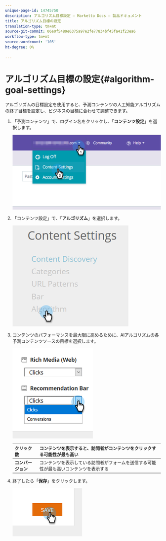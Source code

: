 ```yaml
---
unique-page-id: 14745750
description: アルゴリズム目標設定 — Marketto Docs — 製品ドキュメント
title: アルゴリズム目標の設定
translation-type: tm+mt
source-git-commit: 06e0f5489e6375a97e2fe77834bf45fa41f23ea6
workflow-type: tm+mt
source-wordcount: '105'
ht-degree: 0%

---
```



# アルゴリズム目標の設定{#algorithm-goal-settings}

アルゴリズムの目標設定を使用すると、予測コンテンツの人工知能アルゴリズムの終了目標を設定し、ビジネスの目標に合わせて調整できます。

1. 「予測コンテンツ」で、ログイン名をクリックし、「**コンテンツ設定**」を選択します。

   ![](assets/1.png)

1. 「コンテンツ設定」で、「**アルゴリズム**」を選択します。

   ![](assets/two-1.png)

1. コンテンツのパフォーマンスを最大限に高めるために、AIアルゴリズムの各予測コンテンツソースの目標を選択します。

   ![](assets/three-new.png)

   | **クリック数** | コンテンツを表示すると、訪問者がコンテンツをクリックする可能性が最も高い |
   |---|---|
   | **コンバージョン** | コンテンツを表示している訪問者がフォームを送信する可能性が最も高いコンテンツを表示する |

1. 終了したら「**保存**」をクリックします。

   ![](assets/four.png)
